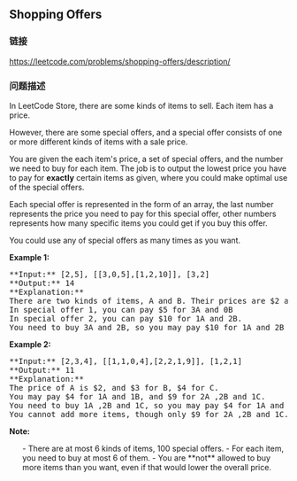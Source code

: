 ## Shopping Offers  
### 链接  
https://leetcode.com/problems/shopping-offers/description/  
### 问题描述

In LeetCode Store, there are some kinds of items to sell. Each item has a price.



However, there are some special offers, and a special offer consists of one or more different kinds of items with a sale price.



You are given the each item's price, a set of special offers, and the number we need to buy for each item.
The job is to output the lowest price you have to pay for **exactly** certain items as given, where you could make optimal use of the special offers.



Each special offer is represented in the form of an array, the last number represents the price you need to pay for this special offer, other numbers represents how many specific items you could get if you buy this offer.


You could use any of special offers as many times as you want.

**Example 1:**<br />
<pre>
**Input:** [2,5], [[3,0,5],[1,2,10]], [3,2]
**Output:** 14
**Explanation:** 
There are two kinds of items, A and B. Their prices are $2 and $5 respectively. 
In special offer 1, you can pay $5 for 3A and 0B
In special offer 2, you can pay $10 for 1A and 2B. 
You need to buy 3A and 2B, so you may pay $10 for 1A and 2B (special offer #2), and $4 for 2A.
</pre>


**Example 2:**<br />
<pre>
**Input:** [2,3,4], [[1,1,0,4],[2,2,1,9]], [1,2,1]
**Output:** 11
**Explanation:** 
The price of A is $2, and $3 for B, $4 for C. 
You may pay $4 for 1A and 1B, and $9 for 2A ,2B and 1C. 
You need to buy 1A ,2B and 1C, so you may pay $4 for 1A and 1B (special offer #1), and $3 for 1B, $4 for 1C. 
You cannot add more items, though only $9 for 2A ,2B and 1C.
</pre>


**Note:**<br />
<ol>
- There are at most 6 kinds of items, 100 special offers.
- For each item, you need to buy at most 6 of them.
- You are **not** allowed to buy more items than you want, even if that would lower the overall price.
</ol>

